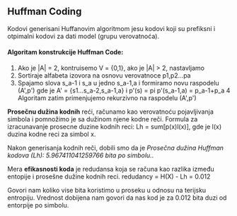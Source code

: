 ## Huffman Coding

Kodovi generisani Huffanovim algoritmom jesu kodovi koji su prefiksni i otpimalni kodovi za dati model (grupu verovatnoća).

#### Algoritam konstrukcije Huffman Code:
1. Ako je |A| = 2, kontruisemo V = {0,1}, ako je |A| > 2, nastavljamo
2. Sortiraje alfabeta izovora na osnovu verovatnoce p1,p2...pa
3. Spajamo slova s_a-1 i s_a u jedno s_a-1,a i formiramo novu raspodelu (A',p')
gde je A' = {s1...s_a-2,s_a-1,a} i p'(s) = pi p'(s_a-1,a) = p_a-1+p_a
4 Algoritam zatim primenjujemo rekurzivno na raspodelu (A',p')

**Prosečnu dužina kodnih** reći, računamo kao verovatnoću pojavljivanja simbola i pomnožimo je sa dužinom njene kodne reči.
Formula za izracunavanje prosecne duzine kodnih reci:
Lh = sum[p(x)l(x)], gde je l(x) duzina kodne reci za simbol x.

Nakon generisanja kodnih reči, dobili smo da je 
*Prosečna dužina Huffman kodova (Lh): 5.967411041259766 bita po simbolu.*.

Mera **efikasnosti koda** je redudansa koja se računa kao razlika između entopije i prosešne dužine kodnih reci.
redudancy = H(X) - Lh = 0.012

Govori nam koliko vise bita koristimo u proseku u odnosu na terijsku entropiju.
Vrednost dobijena nam govori da nas kod je za 0.012 bita duzi od entorpije po simbolu.
